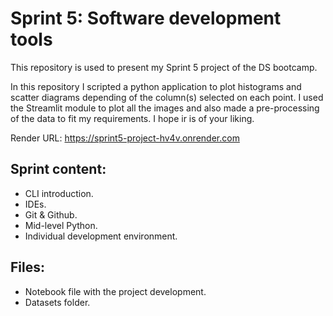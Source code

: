 # Sprint 5: Software development tools
This repository is used to present my Sprint 5 project of the DS bootcamp.

In this repository I scripted a python application to plot histograms and scatter diagrams depending of the column(s) selected on each point.
I used the Streamlit module to plot all the images and also made a pre-processing of the data to fit my requirements. I hope ir is of your
liking.

Render URL: https://sprint5-project-hv4v.onrender.com

## Sprint content:
* CLI introduction.
* IDEs.
* Git & Github.
* Mid-level Python.
* Individual development environment.

## Files:
* Notebook file with the project development.
* Datasets folder.
